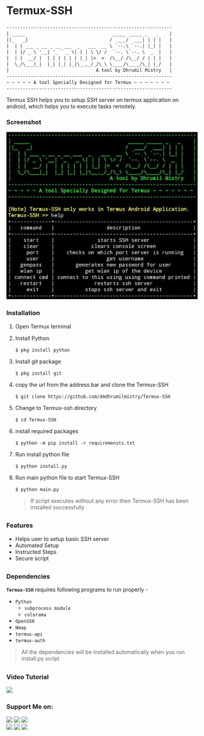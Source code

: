 <!-- Termux-SSH -->


# Termux-SSH
```
-------------------------------------------------------------
| _____                                _____ _____ _   _    |
||_   _|                              /  ___/  ___| | | |   |
|  | | ___ _ __ _ __ ___  _   ___  __ \ `--.\ `--.| |_| |   |
|  | |/ _ \ '__| '_ ` _ \| | | \ \/ /  `--. \`--. \  _  |   |
|  | |  __/ |  | | | | | | |_| |>  <  /\__/ /\__/ / | | |   |
|  \_/\___|_|  |_| |_| |_|\__,_/_/\_\ \____/\____/\_| |_/   |
|                                A tool by Dhrumil Mistry   |
-------------------------------------------------------------
~ ~ ~ ~ ~ A tool Specially Designed for Termux ~ ~ ~ ~ ~ ~ ~
-------------------------------------------------------------
```
Termux SSH helps you to setup SSH server on termux application on android, which helps you to execute tasks remotely.

### Screenshot
<p align="center">
  <img src="https://github.com/dmdhrumilmistry/Termux-SSH/blob/main/.images/Termux-SSH-Android-crop.jpg?raw=true" alt="Termux-SSH UI" />
</p>


### Installation

1. Open Termux terminal

2. Install Python
   ```
   $ pkg install python
   ```

3. Install git package
   ```
   $ pkg install git
   ```
   
4. copy the url from the address bar and clone the Termux-SSH
   ```
   $ git clone https://github.com/dmdhrumilmistry/Termux-SSH
   ```
   
5. Change to Termux-ssh directory
   ```
   $ cd Termux-SSH
   ```
   
6. install required packages
   ```
   $ python -m pip install -r requiremensts.txt
   ```
   
7. Run install python file
   ```
   $ python install.py
   ```

8. Run main python file to start Termux-SSH
   ```
   $ python main.py
   ```
   
   > If script executes without any error then Termux-SSH has been installed successfully
  
##


### Features

   - Helps user to setup basic SSH server
   - Automated Setup
   - Instructed Steps
   - Secure script

##


### Dependencies

   **`Termux-SSH`** requires following programs to run properly -
   - `Python`
      - `subprocess module`
      - `colorama`
   - `OpenSSH`
   - `Nmap`
   - `termux-api`
   - `termux-auth`
   
   > All the dependencies will be installed automatically when you run install.py script
  
  
  ##
  
  ### Video Tutorial
  
  <a href = "https://www.youtube.com/watch?v=V_m3vHmOY3c" target = "_blank"><img src = "https://img.shields.io/badge/YouTube%20Video-For%20video%20click%20here-bd2c00"></a><br>
  
  ### Support Me on:
  
  <p align ="left">
    <a href = "https://github.com/dmdhrumilmistry" target="_blank"><img src = "https://img.shields.io/badge/Github-dmdhrumilmistry-333"></a>
    <a href = "https://www.instagram.com/dmdhrumilmistry/" target="_blank"><img src = "https://img.shields.io/badge/Instagram-dmdhrumilmistry-833ab4"></a>
    <a href = "https://twitter.com/dmdhrumilmistry" target="_blank"><img src = "https://img.shields.io/badge/Twitter-dmdhrumilmistry-4078c0"></a><br>
    <a href = "https://dhrumilmistrywrites.blogspot.com/" target="_blank"><img src = "https://img.shields.io/badge/YouTube-Dhrumil%20Mistry-critical"></a>
    <a href = "https://www.youtube.com/channel/UChbjrRvbzgY3BIomUI55XDQ" target="_blank"><img src = "https://img.shields.io/badge/Blog-Dhrumil%20Mistry-bd2c00"></a>
    <a href = "https://www.linkedin.com/in/dhrumil-mistry-312966192/" target="_blank"><img src = "https://img.shields.io/badge/LinkedIn-Dhrumil%20Mistry-4078c0"></a><br>
    
   </p>
  
